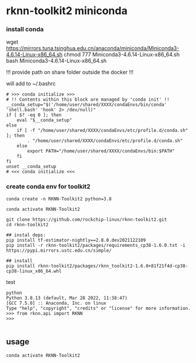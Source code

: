 # rknn-toolkit2 miniconda

### install conda

wget https://mirrors.tuna.tsinghua.edu.cn/anaconda/miniconda/Miniconda3-4.6.14-Linux-x86_64.sh
chmod 777 Miniconda3-4.6.14-Linux-x86_64.sh
bash Miniconda3-4.6.14-Linux-x86_64.sh

!!! provide path on share folder outside the docker !!!

will add to ~/.bashrc

```
# >>> conda initialize >>>
# !! Contents within this block are managed by 'conda init' !!
__conda_setup="$('/home/user/shared/XXXX/condaEnvs/bin/conda' 'shell.bash' 'hook' 2> /dev/null)"
if [ $? -eq 0 ]; then
    eval "$__conda_setup"
else
    if [ -f "/home/user/shared/XXXX/condaEnvs/etc/profile.d/conda.sh" ]; then
        . "/home/user/shared/XXXX/condaEnvs/etc/profile.d/conda.sh"
    else
        export PATH="/home/user/shared/XXXX/condaEnvs/bin:$PATH"
    fi
fi
unset __conda_setup
# <<< conda initialize <<<

```

###  create conda env for toolkit2

```
conda create -n RKNN-Toolkit2 python=3.8

conda activate RKNN-Toolkit2

```


```
git clone https://github.com/rockchip-linux/rknn-toolkit2.git
cd rknn-toolkit2

## instal deps:
pip install tf-estimator-nightly==2.8.0.dev2021122109 
pip install -r rknn-toolkit2/packages/requirements_cp38-1.6.0.txt -i https://pypi.mirrors.ustc.edu.cn/simple/

## install
pip install rknn-toolkit2/packages/rknn_toolkit2-1.6.0+81f21f4d-cp38-cp38-linux_x86_64.whl

```

test

```
python
Python 3.8.13 (default, Mar 28 2022, 11:38:47) 
[GCC 7.5.0] :: Anaconda, Inc. on linux
Type "help", "copyright", "credits" or "license" for more information.
>>> from rknn.api import RKNN
>>> 


```

## usage

```
conda activate RKNN-Toolkit2


```